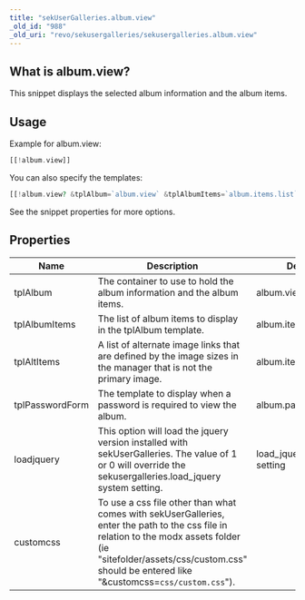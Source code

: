 ```yaml
---
title: "sekUserGalleries.album.view"
_old_id: "988"
_old_uri: "revo/sekusergalleries/sekusergalleries.album.view"
---
```


## What is album.view?

This snippet displays the selected album information and the album items.

## Usage

Example for album.view:

``` php 
[[!album.view]]
```

You can also specify the templates:

``` php 
[[!album.view? &tplAlbum=`album.view` &tplAlbumItems=`album.items.list`]]
```

See the snippet properties for more options.

## Properties

| Name | Description | Default | Version |
|------|-------------|---------|---------|
| tplAlbum | The container to use to hold the album information and the album items. | album.view | >0.0.1 |
| tplAlbumItems | The list of album items to display in the tplAlbum template. | album.items.list | >0.0.1 |
| tplAltItems | A list of alternate image links that are defined by the image sizes in the manager that is not the primary image. | album.items.alt | >0.0.1 |
| tplPasswordForm | The template to display when a password is required to view the album. | album.password.form | >0.0.1 |
| loadjquery | This option will load the jquery version installed with sekUserGalleries. The value of 1 or 0 will override the sekusergalleries.load\_jquery system setting. | load\_jquery system setting | >0.0.3 |
| customcss | To use a css file other than what comes with sekUserGalleries, enter the path to the css file in relation to the modx assets folder (ie "sitefolder/assets/css/custom.css" should be entered like "&customcss=`css/custom.css`"). |  | >0.0.3 |